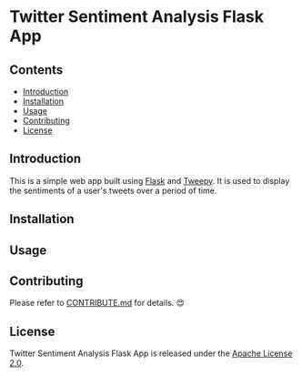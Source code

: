 # Twitter Sentiment Analysis Flask App

## Contents
- [Introduction](#Introduction)
- [Installation](#Installation)
- [Usage](#Usage)
- [Contributing](#Contributing)
- [License](#License)

## Introduction
This is a simple web app built using [Flask](https://github.com/pallets/flask) and [Tweepy](https://www.tweepy.org/). It is used to display the sentiments of a user's tweets over a period of time.

## Installation

## Usage

## Contributing
Please refer to [CONTRIBUTE.md](./CONTRIBUTE.md) for details. :heart_eyes:

## License
Twitter Sentiment Analysis Flask App is released under the [Apache License 2.0](./LICENSE).
